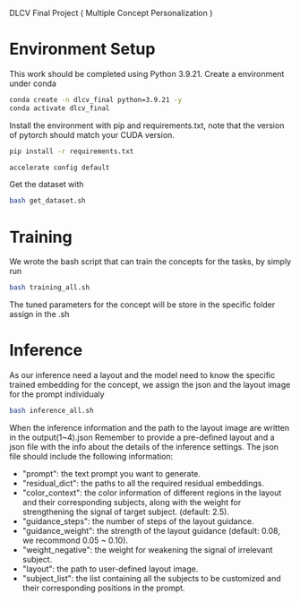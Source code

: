 DLCV Final Project ( Multiple Concept Personalization )

# Environment Setup
This work should be completed using Python 3.9.21. Create a environment under conda
```bash
conda create -n dlcv_final python=3.9.21 -y
conda activate dlcv_final
```
Install the environment with pip and requirements.txt, note that the version of pytorch should match your CUDA version.
```bash 
pip install -r requirements.txt
```
```bash
accelerate config default
```
Get the dataset with
```bash
bash get_dataset.sh
```
# Training
We wrote the bash script that can train the concepts for the tasks, by simply run 
```bash
bash training_all.sh
```
The tuned parameters for the concept will be store in the specific folder assign in the .sh

# Inference
As our inference need a layout and the model need to know the specific trained embedding for the concept, we assign the json and the layout image for the prompt individualy
```bash 
bash inference_all.sh
```
When the inference information and the path to the layout image are written in the output(1~4).json
Remember to provide a pre-defined layout and a json file with the info about the details of the inference settings. The 
json file should include the following information:

- "prompt": the text prompt you want to generate.
- "residual_dict": the paths to all the required residual embeddings.
- "color_context": the color information of different regions in the layout and their corresponding subjects, along with 
the weight for strengthening the signal of target subject. (default: 2.5).
- "guidance_steps": the number of steps of the layout guidance.
- "guidance_weight": the strength of the layout guidance (default: 0.08, we recommond 0.05 ~ 0.10).
- "weight_negative": the weight for weakening the signal of irrelevant subject.
- "layout": the path to user-defined layout image.
- "subject_list": the list containing all the subjects to be customized and their corresponding positions in the prompt.
